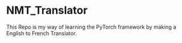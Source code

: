 # NMT_Translator
This Repo is my way of learning the PyTorch framework by making a English to French Translator.

